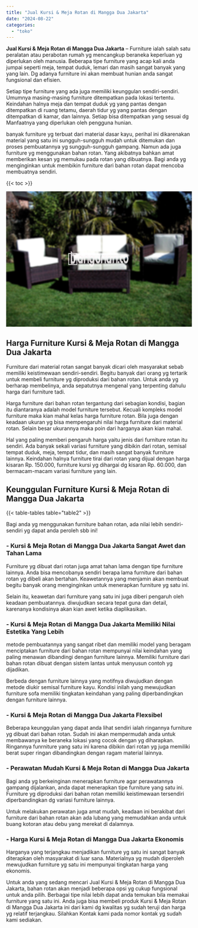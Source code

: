 ```yaml
---
title: "Jual Kursi & Meja Rotan di Mangga Dua Jakarta"
date: "2024-08-22"
categories: 
  - "toko"
---
```


**Jual Kursi & Meja Rotan di Mangga Dua Jakarta** – Furniture ialah salah satu peralatan atau perabotan rumah yg mencangkup beraneka keperluan yg diperlukan oleh manusia. Beberapa tipe furniture yang acap kali anda jumpai seperti meja, tempat duduk, lemari dan masih sangat banyak yang yang lain. Dg adanya furniture ini akan membuat hunian anda sangat fungsional dan efisien.

Setiap tipe furniture yang ada juga memiliki keunggulan sendiri-sendiri. Umumnya masing-masing furniture ditempatkan pada lokasi tertentu. Keindahan halnya meja dan tempat duduk yg yang pantas dengan ditempatkan di ruang tetamu, daerah tidur yg yang pantas dengan ditempatkan di kamar, dan lainnya. Setiap bisa ditempatkan yang sesuai dg Manfaatnya yang diperlukan oleh pengguna hunian.

banyak furniture yg terbuat dari material dasar kayu, perihal ini dikarenakan material yang satu ini sungguh-sungguh mudah untuk ditemukan dan proses pembuatannya yg sungguh-sungguh gampang. Namun ada juga furniture yg menggunakan bahan rotan. Yang akibatnya bahkan amat memberikan kesan yg memukau pada rotan yang dibuatnya. Bagi anda yg menginginkan untuk membikin furniture dari bahan rotan dapat mencoba membuatnya sendiri.

{{< toc >}}

![Jual Kursi & Meja Rotan di Mangga Dua Jakarta](/images/kursi-meja-rotan-murah49.png)

## Harga Furniture Kursi & Meja Rotan di Mangga Dua Jakarta

Furniture dari material rotan sangat banyak dicari oleh masyarakat sebab memiliki keistimewaan sendiri-sendiri. Begitu banyak dari orang yg tertarik untuk membeli furniture yg diproduksi dari bahan rotan. Untuk anda yg berharap membelinya, anda sepatutnya mengenal yang terpenting dahulu harga dari furniture tadi.

Harga furniture dari bahan rotan tergantung dari sebagian kondisi, bagian itu diantaranya adalah model furniture tersebut. Kecuali kompleks model furniture maka kian mahal kelas harga furniture rotan. Bila juga dengan keadaan ukuran yg bisa mempengaruhi nilai harga furniture dari material rotan. Selain besar ukurannya maka poin dari harganya akan kian mahal.

Hal yang paling memberi pengaruh harga yaitu jenis dari furniture rotan itu sendiri. Ada banyak sekali variasi furniture yang dibikin dari rotan, semisal tempat duduk, meja, tempat tidur, dan masih sangat banyak furniture lainnya. Keindahan halnya furniture tirai dari rotan yang dijual dengan harga kisaran Rp. 150.000, furniture kursi yg dihargai dg kisaran Rp. 60.000, dan bermacam-macam variasi furniture yang lain.

## Keunggulan Furniture Kursi & Meja Rotan di Mangga Dua Jakarta

{{< table-tables table="table2" >}}

Bagi anda yg menggunakan furniture bahan rotan, ada nilai lebih sendiri-sendiri yg dapat anda peroleh sbb ini!

### \- Kursi & Meja Rotan di Mangga Dua Jakarta Sangat Awet dan Tahan Lama

Furniture yg dibuat dari rotan juga amat tahan lama dengan tipe furniture lainnya. Anda bisa mencobanya sendiri berapa lama furniture dari bahan rotan yg dibeli akan bertahan. Keawetannya yang menjamin akan membuat begitu banyak orang menginginkan untuk menerapkan furniture yg satu ini.

Selain itu, keawetan dari furniture yang satu ini juga diberi pengaruh oleh keadaan pembuatannya. diwujudkan secara tepat guna dan detail, karenanya kondisinya akan kian awet ketika diaplikasikan.

### \- Kursi & Meja Rotan di Mangga Dua Jakarta Memiliki Nilai Estetika Yang Lebih

metode pembuatannya yang sangat ribet dan memiliki model yang beragam menciptakan furniture dari bahan rotan mempunyai nilai keindahan yang paling menawan dibandingi dengan furniture lainnya. Memiliki furniture dari bahan rotan dibuat dengan sistem lantas untuk menyusun contoh yg dijadikan.

Berbeda dengan furniture lainnya yang motifnya diwujudkan dengan metode diukir semisal furniture kayu. Kondisi inilah yang mewujudkan furniture sofa memiliki tingkatan keindahan yang paling diperbandingkan dengan furniture lainnya.

### \- Kursi & Meja Rotan di Mangga Dua Jakarta Flexsibel

Beberapa keunggulan yang dapat anda lihat sendiri ialah ringannya furniture yg dibuat dari bahan rotan. Sudah ini akan mempermudah anda untuk membawanya ke beraneka lokasi yang cocok dengan yg diharapkan. Ringannya funrniture yang satu ini karena dibikin dari rotan yg juga memiliki berat super ringan dibandingkan dengan ragam material lainnya.

### \- Perawatan Mudah Kursi & Meja Rotan di Mangga Dua Jakarta

Bagi anda yg berkeinginan menerapkan furniture agar perawatannya gampang dijalankan, anda dapat menerapkan tipe furniture yang satu ini. Furniture yg diproduksi dari bahan rotan memiliki keistimewaan tersendiri diperbandingkan dg variasi furniture lainnya.

Untuk melakukan perawatan juga amat mudah, keadaan ini berakibat dari furniture dari bahan rotan akan ada lubang yang memudahkan anda untuk buang kotoran atau debu yang merekat di dalamnya.

### \- Harga Kursi & Meja Rotan di Mangga Dua Jakarta Ekonomis

Harganya yang terjangkau menjadikan furniture yg satu ini sangat banyak diterapkan oleh masyarakat di luar sana. Materialnya yg mudah diperoleh mewujudkan furniture yg satu ini mempunyai tingkatan harga yang ekonomis.

Untuk anda yang sedang mencari Jual Kursi & Meja Rotan di Mangga Dua Jakarta, bahan rotan akan menjadi beberapa opsi yg cukup fungsional untuk anda pilih. Berbagai tipe nilai lebih dapat anda temukan bila memakai furniture yang satu ini. Anda juga bisa membeli produk Kursi & Meja Rotan di Mangga Dua Jakarta ini dari kami dg kwalitas yg sudah teruji dan harga yg relatif terjangkau. Silahkan Kontak kami pada nomor kontak yg sudah kami sediakan.
